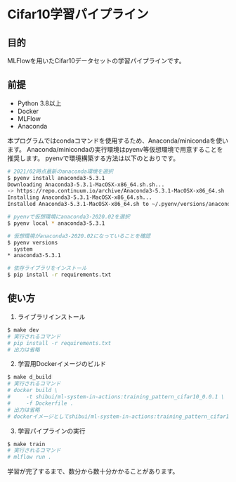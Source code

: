 # Cifar10学習パイプライン

## 目的

MLFlowを用いたCifar10データセットの学習パイプラインです。

## 前提

- Python 3.8以上
- Docker
- MLFlow
- Anaconda

本プログラムではcondaコマンドを使用するため、Anaconda/minicondaを使います。
Anaconda/minicondaの実行環境はpyenv等仮想環境で用意することを推奨します。
pyenvで環境構築する方法は以下のとおりです。

```sh
# 2021/02時点最新のanaconda環境を選択
$ pyenv install anaconda3-5.3.1
Downloading Anaconda3-5.3.1-MacOSX-x86_64.sh.sh...
-> https://repo.continuum.io/archive/Anaconda3-5.3.1-MacOSX-x86_64.sh
Installing Anaconda3-5.3.1-MacOSX-x86_64.sh...
Installed Anaconda3-5.3.1-MacOSX-x86_64.sh to ~/.pyenv/versions/anaconda3-5.3.1

# pyenvで仮想環境にanaconda3-2020.02を選択
$ pyenv local * anaconda3-5.3.1

# 仮想環境がanaconda3-2020.02になっていることを確認
$ pyenv versions
  system
* anaconda3-5.3.1

# 依存ライブラリをインストール
$ pip install -r requirements.txt
```

## 使い方

1. ライブラリインストール

```sh
$ make dev
# 実行されるコマンド
# pip install -r requirements.txt
# 出力は省略
```

2. 学習用Dockerイメージのビルド

```sh
$ make d_build
# 実行されるコマンド
# docker build \
#     -t shibui/ml-system-in-actions:training_pattern_cifar10_0.0.1 \
#     -f Dockerfile .
# 出力は省略
# dockerイメージとしてshibui/ml-system-in-actions:training_pattern_cifar10_0.0.1がビルドされます。
```

3. 学習パイプラインの実行

```sh
$ make train
# 実行されるコマンド
# mlflow run .
```

学習が完了するまで、数分から数十分かかることがあります。
